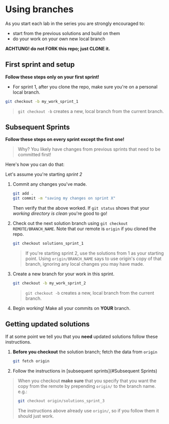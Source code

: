 # Using branches

As you start each lab in the series you are strongly encouraged to:

* start from the previous solutions and build on them
* do your work on your own new local branch

**ACHTUNG! do not FORK this repo; just CLONE it.**


## First sprint and setup

**Follow these steps only on your first sprint!**

* For sprint 1, after you clone the repo, make sure you're on a personal local branch.  

```sh
git checkout -b my_work_sprint_1
```
   > `git checkout -b` creates a new, local branch from the current branch.



## Subsequent Sprints

**Follow these steps on every sprint except the first one!**
> Why? You likely have changes from previous sprints that need to be committed first!

Here's how you can do that:

Let's assume you're starting *sprint 2*

1. Commit any changes you've made.
   
   ```sh
   git add .
   git commit -m "saving my changes on sprint X"
   ```
   Then verify that the above worked.  If `git status` shows that your *working directory is clean* you're good to go!

   
1. Check out the next solution branch using `git checkout REMOTE/BRANCH_NAME`.  Note that our remote is `origin` if you cloned the repo.

   ```sh
   git checkout solutions_sprint_1
   ```
   > If you're starting sprint 2, use the solutions from 1 as your starting point.
   > Using `origin/BRANCH_NAME` says to use origin's copy of that branch, ignoring any local changes you may have made.

   
1. Create a new branch for your work in this sprint.
   
   ```sh
   git checkout -b my_work_sprint_2
   ```
   > `git checkout -b` creates a new, local branch from the current branch.
   
1. Begin working!  Make all your commits on **YOUR** branch.



## Getting updated solutions

If at some point we tell you that you **need** updated solutions follow these instructions.

1. **Before you checkout** the solution branch; fetch the data from `origin`

   ```sh
   git fetch origin
   ```

1. Follow the instructions in [subsequent sprints](#Subsequent Sprints)

> When you checkout **make sure** that you specify that you want the copy from the remote by prepending `origin/` to the branch name.  e.g.:
>
>   ```sh
>   git checkout origin/solutions_sprint_3
>   ```
> 
> The instructions above already use `origin/`, so if you follow them it should just work.
